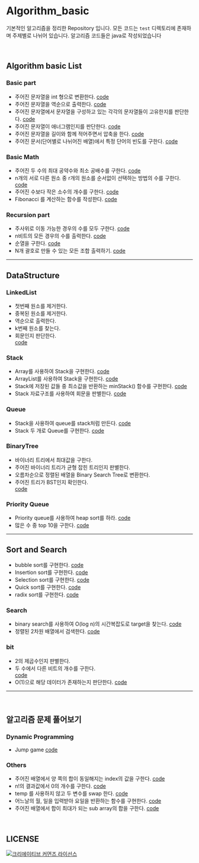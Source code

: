 # Algorithm_basic
기본적인 알고리즘을 정리한 Repository 입니다. 모든 코드는 `test` 디렉토리에 존재하며 주제별로 나뉘어 있습니다. 알고리즘 코드들은 java로 작성되었습니다

</br>

## Algorithm basic List

### Basic part
* 주어진 문자열을 int 형으로 변환한다. [code](https://github.com/JaeYeopHan/algorithm_basic_java/blob/master/src/test/java/algorithm/basic/StringParseToInt.java)
* 주어진 문자열을 역순으로 출력한다. [code](https://github.com/JaeYeopHan/algorithm_basic_java/blob/master/src/test/java/algorithm/basic/StringReverse.java)
* 주어진 문자열에서 문자열을 구성하고 있는 각각의 문자열들이 고유한지를 판단한다. [code](https://github.com/JaeYeopHan/algorithm_basic_java/blob/master/src/test/java/algorithm/basic/UniqueCharacterInString.java)
* 주어진 문자열이 애너그램인지를 판단한다. [code](https://github.com/JaeYeopHan/algorithm_basic_java/blob/master/src/test/java/algorithm/basic/IsAnagram.java)
* 주어진 문자열을 길이와 함께 적어주면서 압축을 한다. [code](https://github.com/JaeYeopHan/algorithm_basic_java/blob/master/src/test/java/algorithm/basic/CharacterCompressWithLength.java)
* 주어진 문서(단어별로 나뉘어진 배열)에서 특정 단어의 빈도를 구한다. [code](https://github.com/JaeYeopHan/algorithm_basic_java/blob/master/src/test/java/algorithm/basic/FrequencyStringInDocument.java)

### Basic Math
* 주어진 두 수의 최대 공약수와 최소 공배수를 구한다. [code](https://github.com/JaeYeopHan/algorithm_basic_java/blob/master/src/test/java/algorithm/basic/GcdAndGcm.java)
* n개의 서로 다른 원소 중 r개의 원소를 순서없이 선택하는 방법의 수를 구한다. [code](https://github.com/JaeYeopHan/algorithm_basic_java/blob/master/src/test/java/algorithm/basicMath/BasicCombination.java)
* 주어진 수보다 작은 소수의 개수를 구한다. [code](https://github.com/JaeYeopHan/algorithm_basic_java/blob/master/src/test/java/algorithm/basicMath/FindPrimeNumTest.java)
* Fibonacci 를 계산하는 함수를 작성한다. [code](https://github.com/JaeYeopHan/algorithm_basic_java/blob/master/src/test/java/algorithm/basicMath/Fibonacci.java)

### Recursion part
* 주사위로 이동 가능한 경우의 수를 모두 구한다. [code](https://github.com/JaeYeopHan/algorithm_basic_java/blob/master/src/test/java/algorithm/recursion/Dice.java)
* n비트의 모든 경우의 수를 출력한다. [code](https://github.com/JaeYeopHan/algorithm_basic_java/blob/master/src/test/java/algorithm/recursion/NBitWays.java)
* 순열을 구한다. [code](https://github.com/JaeYeopHan/algorithm_basic_java/blob/master/src/test/java/algorithm/recursion/Permutation.java)
* N개 괄호로 만들 수 있는 모든 조합 출력하기. [code](https://github.com/JaeYeopHan/algorithm_basic_java/blob/master/src/test/java/algorithm/recursion/BraceCombination.java)

---

## DataStructure
### LinkedList
* 첫번째 원소를 제거한다.
* 중복된 원소를 제거한다.
* 역순으로 출력한다.
* k번째 원소를 찾는다.
* 회문인지 판단한다.  
[code](https://github.com/JaeYeopHan/algorithm_basic_java/blob/master/src/test/java/datastructure/codeedlist/SinglecodeedListTest.java)

### Stack
* Array를 사용하여 Stack을 구현한다. [code](https://github.com/JaeYeopHan/algorithm_basic_java/blob/master/src/test/java/datastructure/stack/MyStackWithArrayTest.java)
* ArrayList를 사용하여 Stack을 구현한다. [code](https://github.com/JaeYeopHan/algorithm_basic_java/blob/master/src/test/java/datastructure/stack/MyStackWithArrayListTest.java)
* Stack에 저장된 값들 중 최소값을 반환하는 minStack() 함수를 구현한다. [code](https://github.com/JaeYeopHan/algorithm_basic_java/blob/master/src/test/java/datastructure/stack/MinimumStackTest.java)
* Stack 자료구조를 사용하여 회문을 판별한다. [code](https://github.com/JaeYeopHan/algorithm_basic_java/blob/master/src/test/java/datastructure/stack/IsPalindromeTest.java)

### Queue
* Stack을 사용하여 queue를 stack처럼 만든다. [code](https://github.com/JaeYeopHan/algorithm_basic_java/blob/master/src/test/java/datastructure/queue/ReverseQueueTest.java)
* Stack 두 개로 Queue를 구현한다. [code](https://github.com/JaeYeopHan/algorithm_basic_java/blob/master/src/test/java/datastructure/queue/QueueWithTwoStack.java)

### BinaryTree
* 바이너리 트리에서 최대값을 구한다.
* 주어진 바이너리 트리가 균형 잡힌 트리인지 판별한다.
* 오름차순으로 정렬된 배열을 Binary Search Tree로 변환한다.
* 주어진 트리가 BST인지 확인한다.  
[code](https://github.com/JaeYeopHan/algorithm_basic_java/blob/master/src/test/java/datastructure/binaryTree/BinaryTree.java)

### Priority Queue
* Priority queue를 사용하여 heap sort를 하라. [code](https://github.com/JaeYeopHan/algorithm_basic_java/blob/master/src/test/java/datastructure/priorityqueue/HeapSortByUsingPQ.java)
* 많은 수 중 top 10을 구한다. [code](https://github.com/JaeYeopHan/algorithm_basic_java/blob/master/src/test/java/datastructure/priorityqueue/CalcTopTen.java)

---

## Sort and Search
* bubble sort를 구현한다. [code](https://github.com/JaeYeopHan/algorithm_basic_java/blob/master/src/test/java/sort/BubbleSort.java)
* Insertion sort를 구현한다. [code](https://github.com/JaeYeopHan/algorithm_basic_java/blob/master/src/test/java/sort/InsertionSort.java)
* Selection sort를 구현한다. [code](https://github.com/JaeYeopHan/algorithm_basic_java/blob/master/src/test/java/sort/SelectionSort.java)
* Quick sort를 구현한다. [code](https://github.com/JaeYeopHan/algorithm_basic_java/blob/master/src/test/java/sort/QuickSort.java)
* radix sort를 구현한다. [code](https://github.com/JaeYeopHan/algorithm_basic_java/blob/master/src/test/java/sort/RadixSort.java)

### Search
* binary search를 사용하여 O(log n)의 시간복잡도로 target을 찾는다. [code](https://github.com/JaeYeopHan/algorithm_basic_java/blob/master/src/test/java/search/BinarySearchTest.java) 
* 정렬된 2차원 배열에서 검색한다. [code](https://github.com/JaeYeopHan/algorithm_basic_java/blob/master/src/test/java/search/SearchIn2DTest.java)

### bit
* 2의 제곱수인지 판별한다.
* 두 수에서 다른 비트의 개수를 구한다.  
[code](https://github.com/JaeYeopHan/algorithm_basic_java/blob/master/src/test/java/bit/BitOperator.java)
* O(1)으로 해당 데이터가 존재하는지 판단한다. [code](https://github.com/JaeYeopHan/algorithm_basic_java/blob/master/src/test/java/bit/BitMapTest.java)

---
</br>

## 알고리즘 문제 풀어보기

### Dynamic Programming
* Jump game [code](https://github.com/JaeYeopHan/algorithm_basic_java/blob/master/src/test/java/algorithm/dp/JumpGame.java)

### Others
* 주어진 배열에서 양 쪽의 합이 동일해지는 index의 값을 구한다. [code](https://github.com/JaeYeopHan/algorithm_basic_java/blob/master/src/test/java/exercise/SearchEquilibrium.java)
* n!의 결과값에서 0의 개수를 구한다. [code](https://github.com/JaeYeopHan/algorithm_basic_java/blob/master/src/test/java/exercise/FactorialZeroCount.java)
* temp 를 사용하지 않고 두 변수를 swap 한다. [code](https://github.com/JaeYeopHan/algorithm_basic_java/blob/master/src/test/java/exercise/NoTempSwapTest.java)
* 어느날의 월, 일을 입력받아 요일을 반환하는 함수를 구현한다. [code](https://github.com/JaeYeopHan/algorithm_basic_java/blob/master/src/test/java/exercise/CalenderExample.java)
* 주어진 배열에서 합이 최대가 되는 sub array의 합을 구한다. [code](https://github.com/JaeYeopHan/algorithm_basic_java/blob/master/src/test/java/exercise/FindMaxSumInArray.java)

</br>

## LICENSE
<a rel="license" href="http://creativecommons.org/licenses/by/4.0/"><img alt="크리에이티브 커먼즈 라이선스" style="border-width:0" src="https://i.creativecommons.org/l/by/4.0/88x31.png" /></a>

